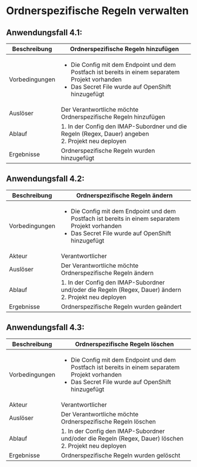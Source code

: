# Ordnerspezifische Regeln verwalten

## Anwendungsfall 4.1:

| Beschreibung | Ordnerspezifische Regeln hinzufügen |
| ------------- | --- |
| Vorbedingungen | <ul><li> Die Config mit dem Endpoint und dem Postfach ist bereits in einem separatem Projekt vorhanden</li><li>Das Secret File wurde auf OpenShift hinzugefügt</li></ul> |
| Auslöser | Der Verantwortliche möchte Ordnerspezifische Regeln hinzufügen |
| Ablauf | 1. In der Config den IMAP-Subordner und die Regeln (Regex, Dauer) angeben <br/> 2. Projekt neu deployen |
| Ergebnisse | Ordnerspezifische Regeln wurden hinzugefügt |

## Anwendungsfall 4.2:

| Beschreibung | Ordnerspezifische Regeln ändern |
| ------------- | --- |
| Vorbedingungen | <ul><li> Die Config mit dem Endpoint und dem Postfach ist bereits in einem separatem Projekt vorhanden</li><li>Das Secret File wurde auf OpenShift hinzugefügt</li></ul> |
| Akteur | Verantwortlicher |
| Auslöser | Der Verantwortliche möchte Ordnerspezifische Regeln ändern |
| Ablauf | 1. In der Config den IMAP-Subordner und/oder die Regeln (Regex, Dauer) ändern <br/> 2. Projekt neu deployen |
| Ergebnisse | Ordnerspezifische Regeln wurden geändert |

## Anwendungsfall 4.3:

| Beschreibung | Ordnerspezifische Regeln löschen |
| ------------- | --- |
| Vorbedingungen | <ul><li> Die Config mit dem Endpoint und dem Postfach ist bereits in einem separatem Projekt vorhanden</li><li>Das Secret File wurde auf OpenShift hinzugefügt</li></ul> |
| Akteur | Verantwortlicher |
| Auslöser | Der Verantwortliche möchte Ordnerspezifische Regeln löschen |
| Ablauf | 1. In der Config den IMAP-Subordner und/oder die Regeln (Regex, Dauer) löschen <br/> 2. Projekt neu deployen |
| Ergebnisse | Ordnerspezifische Regeln wurden gelöscht |

